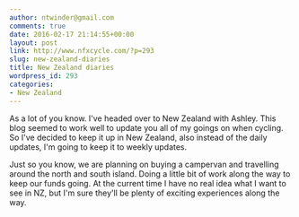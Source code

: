 ```yaml
---
author: ntwinder@gmail.com
comments: true
date: 2016-02-17 21:14:55+00:00
layout: post
link: http://www.nfxcycle.com/?p=293
slug: new-zealand-diaries
title: New Zealand diaries
wordpress_id: 293
categories:
- New Zealand
---
```


As a lot of you know. I've headed over to New Zealand with Ashley. This blog seemed to work well to update you all of my goings on when cycling. So I've decided to keep it up in New Zealand, also instead of the daily updates, I'm going to keep it to weekly updates. 

Just so you know, we are planning on buying a campervan and travelling around the north and south island. Doing a little bit of work along the way to keep our funds going. At the current time I have no real idea what I want to see in NZ, but I'm sure they'll be plenty of exciting experiences along the way.
